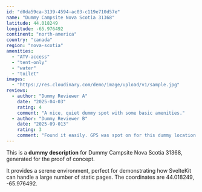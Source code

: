 ```yaml
---
id: "d0da59ca-3139-4594-ac03-c119e710d57e"
name: "Dummy Campsite Nova Scotia 31368"
latitude: 44.018249
longitude: -65.976492
continent: "north-america"
country: "canada"
region: "nova-scotia"
amenities:
  - "ATV-access"
  - "tent-only"
  - "water"
  - "toilet"
images:
  - "https://res.cloudinary.com/demo/image/upload/v1/sample.jpg"
reviews:
  - author: "Dummy Reviewer A"
    date: "2025-04-03"
    rating: 4
    comment: "A nice, quiet dummy spot with some basic amenities."
  - author: "Dummy Reviewer B"
    date: "2025-09-013"
    rating: 3
    comment: "Found it easily. GPS was spot on for this dummy location."
---
```


This is a **dummy description** for Dummy Campsite Nova Scotia 31368, generated for the proof of concept.

It provides a serene environment, perfect for demonstrating how SvelteKit can handle a large number of static pages. The coordinates are 44.018249, -65.976492.
